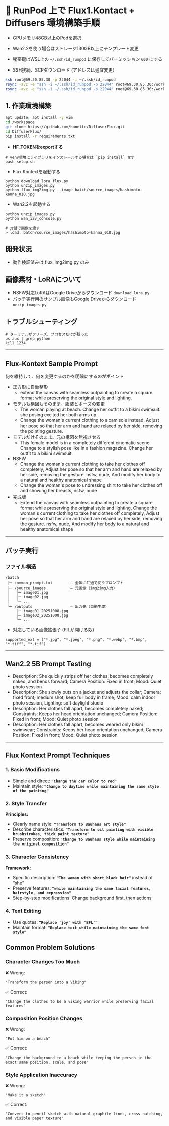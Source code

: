 # 🚀 RunPod 上で Flux1.Kontact + Diffusers 環境構築手順

- GPUメモリ48GB以上のPodを選択
- Wan2.2を使う場合はストレージ130GB以上にテンプレート変更

- 秘密鍵はWSL上の `~/.ssh/id_runpod` に保存してパーミッション `600` にする
- SSH接続、SCPダウンロード (アドレスは適宜変更）

```bash
ssh root@69.30.85.30 -p 22044 -i ~/.ssh/id_runpod
rsync -avz -e "ssh -i ~/.ssh/id_runpod -p 22044" root@69.30.85.30:/workspace/DiffuserFlux/tmp/ ./
rsync -avz -e "ssh -i ~/.ssh/id_runpod -p 22044" root@69.30.85.30:/workspace/DiffuserFlux/batch/outputs/ ./
```

## 1. 作業環境構築

```bash
apt update; apt install -y vim
cd /workspace
git clone https://github.com/honette/DiffuserFlux.git
cd DiffuserFlux/
pip install -r requirements.txt
```

- **HF_TOKENをexportする**

```
# venv環境にライブラリをインストールする場合は `pip install` せず
bash setup.sh
```

- Flux Kontextを起動する

```
python download_lora_flux.py
python unzip_images.py
python flux_img2img.py --image batch/source_images/hashimoto-kanna_010.jpg
```

- Wan2.2を起動する

```
python unzip_images.py
python wan_i2v_console.py

# 対話で画像を渡す
> load: batch/source_images/hashimoto-kanna_010.jpg
```

## 開発状況

- 動作検証済みは flux_img2img.py のみ

## 画像素材・LoRAについて

- NSFW対応LoRAはGoogle Driveからダウンロード `download_lora.py`
- バッチ実行用のサンプル画像もGoogle Driveからダウンロード `unzip_images.py`

## トラブルシューティング

```
# ターミナルがフリーズ、プロセスだけが残った
ps aux | grep python
kill 1234

```

---

## Flux-Kontext Sample Prompt

何を維持して、何を変更するのかを明確にするのがポイント

- 正方形に自動整形
  - extend the canvas with seamless outpainting to create a square format while preserving the original style and lighting.
- モデルも構図もそのまま、服装とポーズの変更
  - The woman playing at beach. Change her outfit to a bikini swimsuit. she posing excited her both arms up.
  - Change the woman's current clothing to a camisole instead. Adjust her pose so that her arm and hand are relaxed by her side, removing the pointing gesture.
- モデルだけそのまま、元の構図を無視させる
  - This female model is in a completely different cinematic scene. Change to a stylish pose like in a fashion magazine. Change her outfit to a bikini swimsuit.
- NSFW
  - Change the woman's current clothing to take her clothes off completely, Adjust her pose so that her arm and hand are relaxed by her side, removing the gesture. nsfw, nude, And modify her body to a natural and healthy anatomical shape
  - Change the woman's pose to undressing shirt to take her clothes off and showing her breasts, nsfw, nude
- 完成版
  - Extend the canvas with seamless outpainting to create a square format while preserving the original style and lighting, Change the woman's current clothing to take her clothes off completely, Adjust her pose so that her arm and hand are relaxed by her side, removing the gesture. nsfw, nude, And modify her body to a natural and healthy anatomical shape

---

## バッチ実行

### ファイル構造

```
/batch
 ├─ common_prompt.txt        ← 全体に共通で使うプロンプト
 ├─ /source_images           ← 元画像（img2img入力）
 │   ├─ image01.jpg
 │   ├─ image02.jpg
 │   └─ ...
 └─ /outputs                 ← 出力先（自動生成）
     ├─ image01_20251008.jpg
     ├─ image02_20251008.jpg
     └─ ...
```

- 対応している画像拡張子 (PILが開ける奴)

```
supported_ext = ("*.jpg", "*.jpeg", "*.png", "*.webp", "*.bmp", "*.tiff", "*.tif")
```

---

## Wan2.2 5B Prompt Testing

- Description: She quickly strips off her clothes, becomes completely naked, and bends forward; Camera Position: Fixed in front; Mood: Quiet photo session
- Description: She slowly puts on a jacket and adjusts the collar; Camera: fixed front, medium shot, keep full body in frame; Mood: calm indoor photo session, Lighting: soft daylight studio
- Description: Her clothes fall apart, becomes completely naked; Constraints: Keeps her head orientation unchanged; Camera Position: Fixed in front; Mood: Quiet photo session
- Description: Her clothes fall apart, becomes weared only bikini swimwear; Constraints: Keeps her head orientation unchanged; Camera Position: Fixed in front; Mood: Quiet photo session

---

## **Flux Kontext Prompt Techniques**

### **1. Basic Modifications**

- Simple and direct: **`"Change the car color to red"`**
- Maintain style: **`"Change to daytime while maintaining the same style of the painting"`**

### **2. Style Transfer**

**Principles:**

- Clearly name style: **`"Transform to Bauhaus art style"`**
- Describe characteristics: **`"Transform to oil painting with visible brushstrokes, thick paint texture"`**
- Preserve composition: **`"Change to Bauhaus style while maintaining the original composition"`**

### **3. Character Consistency**

**Framework:**

- Specific description: **`"The woman with short black hair"`** instead of “she”
- Preserve features: **`"while maintaining the same facial features, hairstyle, and expression"`**
- Step-by-step modifications: Change background first, then actions

### **4. Text Editing**

- Use quotes: **`"Replace 'joy' with 'BFL'"`**
- Maintain format: **`"Replace text while maintaining the same font style"`**

## **Common Problem Solutions**

### **Character Changes Too Much**

❌ Wrong:

```
"Transform the person into a Viking"
```

✅ Correct:

```
"Change the clothes to be a viking warrior while preserving facial features"
```

### **Composition Position Changes**

❌ Wrong:

```
"Put him on a beach"
```

✅ Correct:

```
"Change the background to a beach while keeping the person in the exact same position, scale, and pose"
```

### **Style Application Inaccuracy**

❌ Wrong:

```
"Make it a sketch"
```

✅ Correct:

```
"Convert to pencil sketch with natural graphite lines, cross-hatching, and visible paper texture"
```

